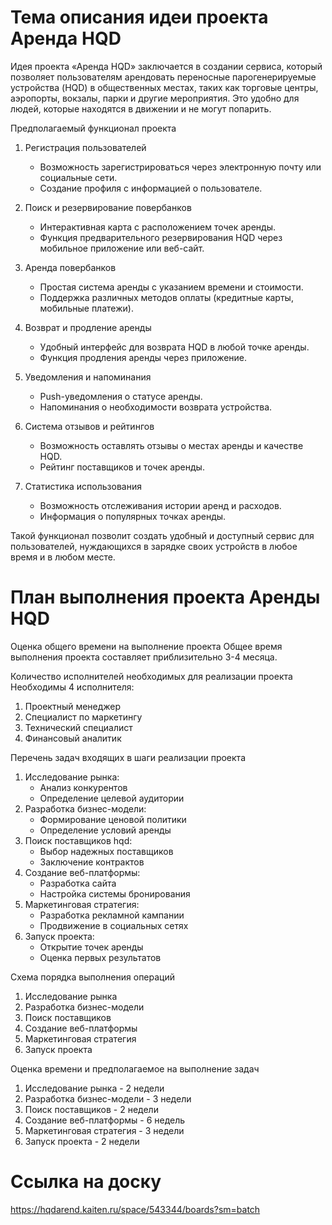 # Тема описания идеи проекта Аренда HQD



Идея проекта «Аренда HQD» заключается в создании сервиса, который позволяет пользователям арендовать переносные парогенерируемые устройства (HQD) в общественных местах, таких как торговые центры, аэропорты, вокзалы, парки и другие мероприятия. Это удобно для людей, которые находятся в движении и не могут попарить.

Предполагаемый функционал проекта

1. Регистрация пользователей
   - Возможность зарегистрироваться через электронную почту или социальные сети.
   - Создание профиля с информацией о пользователе.

2. Поиск и резервирование повербанков
   - Интерактивная карта с расположением точек аренды.
   - Функция предварительного резервирования HQD через мобильное приложение или веб-сайт.

3. Аренда повербанков
   - Простая система аренды с указанием времени и стоимости.
   - Поддержка различных методов оплаты (кредитные карты, мобильные платежи).

4. Возврат и продление аренды
   - Удобный интерфейс для возврата HQD в любой точке аренды.
   - Функция продления аренды через приложение.

5. Уведомления и напоминания
   - Push-уведомления о статусе аренды.
   - Напоминания о необходимости возврата устройства.

6. Система отзывов и рейтингов
   - Возможность оставлять отзывы о местах аренды и качестве HQD.
   - Рейтинг поставщиков и точек аренды.

7. Статистика использования
   - Возможность отслеживания истории аренд и расходов.
   - Информация о популярных точках аренды.

Такой функционал позволит создать удобный и доступный сервис для пользователей, нуждающихся в зарядке своих устройств в любое время и в любом месте.

# План выполнения проекта Аренды HQD

Оценка общего времени на выполнение проекта
Общее время выполнения проекта составляет приблизительно 3-4 месяца.

Количество исполнителей необходимых для реализации проекта
Необходимы 4 исполнителя:
1. Проектный менеджер
2. Специалист по маркетингу
3. Технический специалист
4. Финансовый аналитик

Перечень задач входящих в шаги реализации проекта
1. Исследование рынка:
   - Анализ конкурентов
   - Определение целевой аудитории
2. Разработка бизнес-модели:
   - Формирование ценовой политики
   - Определение условий аренды
3. Поиск поставщиков hqd:
   - Выбор надежных поставщиков
   - Заключение контрактов
4. Создание веб-платформы:
   - Разработка сайта
   - Настройка системы бронирования
5. Маркетинговая стратегия:
   - Разработка рекламной кампании
   - Продвижение в социальных сетях
6. Запуск проекта:
   - Открытие точек аренды
   - Оценка первых результатов

Схема порядка выполнения операций
1. Исследование рынка
2. Разработка бизнес-модели
3. Поиск поставщиков
4. Создание веб-платформы
5. Маркетинговая стратегия
6. Запуск проекта

Оценка времени и предполагаемое на выполнение задач
1. Исследование рынка - 2 недели
2. Разработка бизнес-модели - 3 недели
3. Поиск поставщиков - 2 недели
4. Создание веб-платформы - 6 недель
5. Маркетинговая стратегия - 3 недели
6. Запуск проекта - 2 недели

# Ссылка на доску
https://hqdarend.kaiten.ru/space/543344/boards?sm=batch
